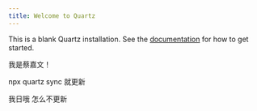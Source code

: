 ```yaml
---
title: Welcome to Quartz
---
```


This is a blank Quartz installation.
See the [documentation](https://quartz.jzhao.xyz) for how to get started.

我是蔡嘉文！

npx quartz sync 就更新

我日哦 怎么不更新